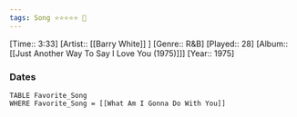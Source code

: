 ```yaml
---
tags: Song ⭐⭐⭐⭐⭐ 💛
---
```

[Time:: 3:33]
[Artist:: [[Barry White]] ]
[Genre:: R&B]
[Played:: 28]
[Album:: [[Just Another Way To Say I Love You (1975)]]]
[Year:: 1975]
### Dates
````dataview
TABLE Favorite_Song
WHERE Favorite_Song = [[What Am I Gonna Do With You]]
````